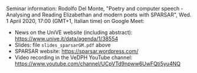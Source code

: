 Seminar information: Rodolfo Del Monte, "Poetry and computer speech -Analysing and Reading Elizabethan and modern poets with SPARSAR", Wed. 1 April 2020, 17:00 (GMT+1, Italian time) on Google Meet:

- News on the UniVE website (including abstract): https://www.unive.it/data/agenda/1/38554
- Slides: file `slides_sparsarGM.pdf` above
- SPARSAR website: https://sparsar.wordpress.com/
- Video recording in the VeDPH YouTube channel: https://www.youtube.com/channel/UCpVTd9npww6UwFQti5yu4NQ
